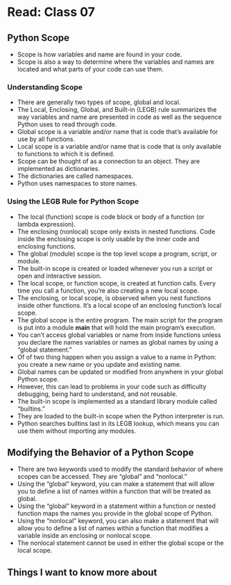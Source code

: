 # Read: Class 07

## Python Scope

- Scope is how variables and name are found in your code.  
- Scope is also a way to determine where the variables and names are located and what parts of your code can use them.  

### Understanding Scope

- There are generally two types of scope, global and local.  
- The Local, Enclosing, Global, and Built-in (LEGB) rule summarizes the way variables and name are presented in code as well as the sequence Python uses to read through code.  
- Global scope is a variable and/or name that is code that’s available for use by all functions.  
- Local scope is a variable and/or name that is code that is only available to functions to which it is defined.  
- Scope can be thought of as a connection to an object. They are implemented as dictionaries.  
- The dictionaries are called namespaces.  
- Python uses namespaces to store names.  

### Using the LEGB Rule for Python Scope

- The local (function) scope is code block or body of a function (or lambda expression).  
- The enclosing (nonlocal) scope only exists in nested functions. Code inside the enclosing scope is only usable by the inner code and enclosing functions.  
- The global (module) scope is the top level scope a program, script, or module.  
- The built-in scope is created or loaded whenever you run a script or open and interactive session.  
- The local scope, or function scope, is created at function calls. Every time you call a function, you’re also creating a new local scope.  
- The enclosing, or local scope, is observed when you nest functions inside other functions. It’s a local scope of an enclosing function’s local scope.  
- The global scope is the entire program. The main script for the program is put into a module __main__ that will hold the main program’s execution.  
- You can’t access global variables or name from inside functions unless you declare the names variables or names as global names by using a “global statement.”  
- Of of two thing happen when you assign a value to a name in Python: you create a new name or you update and existing name.  
- Global names can be updated or modified from anywhere in your global Python scope.  
- However, this can lead to problems in your code such as difficulty debugging, being hard to understand, and not reusable.  
- The built-in scope is implemented as a standard library module called “builtins.”  
- They are loaded to the built-in scope when the Python interpreter is run.  
- Python searches builtins last in its LEGB lookup, which means you can use them without importing any modules.  

## Modifying the Behavior of a Python Scope

- There are two keywords used to modify the standard behavior of where scopes can be accessed. They are “global” and “nonlocal.”  
- Using the “global” keyword, you can make a statement that will allow you to define a list of names within a function that will be treated as global.  
- Using the “global” keyword in a statement within a function or nested function maps the names you provide in the global scope of Python.  
- Using the “nonlocal” keyword, you can also make a statement that will allow you to define a list of names within a function that modifies a variable inside an enclosing or nonlocal scope.  
- The nonlocal statement cannot be used in either the global scope or the local scope.  

## Things I want to know more about

